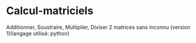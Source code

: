 # Calcul-matriciels
Additionner, Soustraire, Multiplier, Diviser 2 matrices sans inconnu (version 1)(langage utilisé: python)

